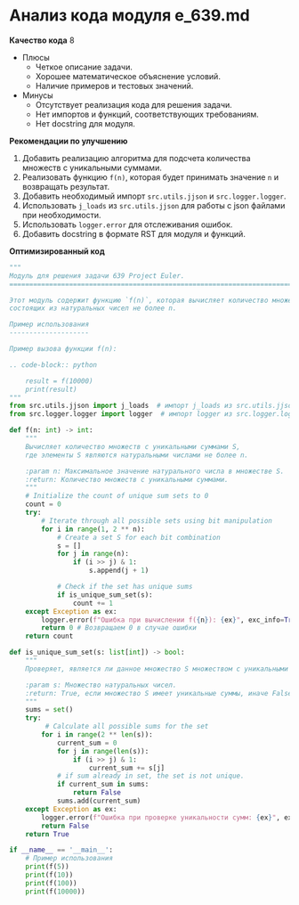 # Анализ кода модуля e_639.md

**Качество кода**
8
- Плюсы
    - Четкое описание задачи.
    - Хорошее математическое объяснение условий.
    - Наличие примеров и тестовых значений.
- Минусы
    - Отсутствует реализация кода для решения задачи.
    - Нет импортов и функций, соответствующих требованиям.
    - Нет docstring для модуля.

**Рекомендации по улучшению**
1. Добавить реализацию алгоритма для подсчета количества множеств с уникальными суммами.
2. Реализовать функцию `f(n)`, которая будет принимать значение `n` и возвращать результат.
3. Добавить необходимый импорт `src.utils.jjson` и `src.logger.logger`.
4. Использовать `j_loads` из `src.utils.jjson` для работы с json файлами при необходимости.
5. Использовать `logger.error` для отслеживания ошибок.
6. Добавить docstring в формате RST для модуля и функций.

**Оптимизированный код**

```python
"""
Модуль для решения задачи 639 Project Euler.
=========================================================================================

Этот модуль содержит функцию `f(n)`, которая вычисляет количество множеств с уникальными суммами,
состоящих из натуральных чисел не более n.

Пример использования
--------------------

Пример вызова функции f(n):

.. code-block:: python

    result = f(10000)
    print(result)
"""
from src.utils.jjson import j_loads  # импорт j_loads из src.utils.jjson
from src.logger.logger import logger  # импорт logger из src.logger.logger

def f(n: int) -> int:
    """
    Вычисляет количество множеств с уникальными суммами S,
    где элементы S являются натуральными числами не более n.

    :param n: Максимальное значение натурального числа в множестве S.
    :return: Количество множеств с уникальными суммами.
    """
    # Initialize the count of unique sum sets to 0
    count = 0
    try:
        # Iterate through all possible sets using bit manipulation
        for i in range(1, 2 ** n):
            # Create a set S for each bit combination
            s = []
            for j in range(n):
                if (i >> j) & 1:
                    s.append(j + 1)

            # Check if the set has unique sums
            if is_unique_sum_set(s):
                count += 1
    except Exception as ex:
        logger.error(f"Ошибка при вычислении f({n}): {ex}", exc_info=True)
        return 0 # Возвращаем 0 в случае ошибки
    return count

def is_unique_sum_set(s: list[int]) -> bool:
    """
    Проверяет, является ли данное множество S множеством с уникальными суммами.

    :param s: Множество натуральных чисел.
    :return: True, если множество S имеет уникальные суммы, иначе False.
    """
    sums = set()
    try:
         # Calculate all possible sums for the set
        for i in range(2 ** len(s)):
            current_sum = 0
            for j in range(len(s)):
                if (i >> j) & 1:
                    current_sum += s[j]
            # if sum already in set, the set is not unique.
            if current_sum in sums:
                return False
            sums.add(current_sum)
    except Exception as ex:
        logger.error(f"Ошибка при проверке уникальности сумм: {ex}", exc_info=True)
        return False
    return True

if __name__ == '__main__':
    # Пример использования
    print(f(5))
    print(f(10))
    print(f(100))
    print(f(10000))

```